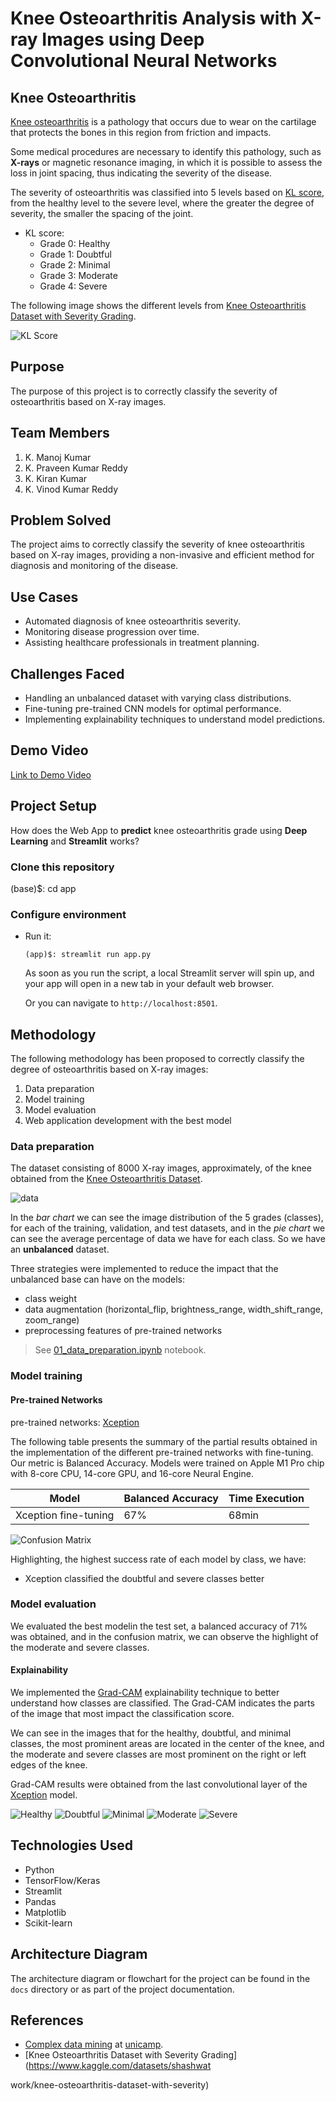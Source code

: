 
# Knee Osteoarthritis Analysis with X-ray Images using Deep Convolutional Neural Networks

## Knee Osteoarthritis

[Knee osteoarthritis](https://en.wikipedia.org/wiki/Knee_arthritis) is a pathology that occurs due to wear on the cartilage that protects the bones in this region from friction and impacts.

Some medical procedures are necessary to identify this pathology, such as **X-rays** or magnetic resonance imaging, in which it is possible to assess the loss in joint spacing, thus indicating the severity of the disease.

The severity of osteoarthritis was classified into 5 levels based on [KL score](https://www.ncbi.nlm.nih.gov/pmc/articles/PMC4925407/), from the healthy level to the severe level, where the greater the degree of severity, the smaller the spacing of the joint.

- KL score:
    - Grade 0: Healthy
    - Grade 1: Doubtful 
    - Grade 2: Minimal 
    - Grade 3: Moderate 
    - Grade 4: Severe

The following image shows the different levels from [Knee Osteoarthritis Dataset with Severity Grading](https://www.kaggle.com/datasets/shashwatwork/knee-osteoarthritis-dataset-with-severity).

![KL Score](assets/kl-score.png)

## Purpose

The purpose of this project is to correctly classify the severity of osteoarthritis based on X-ray images.

## Team Members

1. K. Manoj Kumar
2. K. Praveen Kumar Reddy
3. K. Kiran Kumar
4. K. Vinod Kumar Reddy

## Problem Solved

The project aims to correctly classify the severity of knee osteoarthritis based on X-ray images, providing a non-invasive and efficient method for diagnosis and monitoring of the disease.

## Use Cases

- Automated diagnosis of knee osteoarthritis severity.
- Monitoring disease progression over time.
- Assisting healthcare professionals in treatment planning.

## Challenges Faced

- Handling an unbalanced dataset with varying class distributions.
- Fine-tuning pre-trained CNN models for optimal performance.
- Implementing explainability techniques to understand model predictions.

## Demo Video

[Link to Demo Video](https://www.youtube.com/watch?v=your-demo-video-id)


## Project Setup

How does the Web App to **predict** knee osteoarthritis grade using **Deep Learning** and **Streamlit** works?

### Clone this repository

(base)$: cd app

### Configure environment

- Run it:

    ```shell
    (app)$: streamlit run app.py
    ```

    As soon as you run the script, a local Streamlit server will spin up, and your app will open in a new tab in your default web browser.

    Or you can navigate to `http://localhost:8501`.

## Methodology

The following methodology has been proposed to correctly classify the degree of osteoarthritis based on X-ray images:

1. Data preparation
2. Model training
3. Model evaluation
4. Web application development with the best model

### Data preparation

The dataset consisting of 8000 X-ray images, approximately, of the knee obtained from the [Knee Osteoarthritis Dataset](https://www.kaggle.com/datasets/shashwatwork/knee-osteoarthritis-dataset-with-severity).

![data](assets/data.png)

In the *bar chart* we can see the image distribution of the 5 grades (classes), for each of the training, validation, and test datasets, and in the *pie chart* we can see the average percentage of data we have for each class. So we have an **unbalanced** dataset.

Three strategies were implemented to reduce the impact that the unbalanced base can have on the models:

- class weight
- data augmentation (horizontal_flip, brightness_range, width_shift_range, zoom_range)
- preprocessing features of pre-trained networks

> See [01_data_preparation.ipynb](src/01_data_preparation.ipynb) notebook.

### Model training

#### Pre-trained Networks

pre-trained networks: [Xception](https://arxiv.org/abs/1610.02357)

The following table presents the summary of the partial results obtained in the implementation of the different pre-trained networks with fine-tuning. Our metric is Balanced Accuracy. Models were trained on Apple M1 Pro chip with 8-core CPU, 14-core GPU, and 16-core Neural Engine.

| Model               | Balanced Accuracy | Time Execution |
| --------------------| ----------------- | -------------- |
| Xception fine-tuning| 67%               | 68min          |

![Confusion Matrix](assets/confusion_matrix_3_models.png)

Highlighting, the highest success rate of each model by class, we have:

- Xception classified the doubtful and severe classes better

### Model evaluation

We evaluated the best modelin the test set, a balanced accuracy of 71% was obtained, and in the confusion matrix, we can observe the highlight of the moderate and severe classes.

#### Explainability

We implemented the [Grad-CAM](https://arxiv.org/abs/1610.02391) explainability technique to better understand how classes are classified. The Grad-CAM indicates the parts of the image that most impact the classification score.

We can see in the images that for the healthy, doubtful, and minimal classes, the most prominent areas are located in the center of the knee, and the moderate and severe classes are most prominent on the right or left edges of the knee.

Grad-CAM results were obtained from the last convolutional layer of the [Xception](src/02_model_xception.ipynb) model.

![Healthy](assets/Healthy.png)
![Doubtful](assets/Doubtful.png)
![Minimal](assets/Minimal.png)
![Moderate](assets/Moderate.png)
![Severe](assets/Severe.png)

## Technologies Used

- Python
- TensorFlow/Keras
- Streamlit
- Pandas
- Matplotlib
- Scikit-learn

## Architecture Diagram

The architecture diagram or flowchart for the project can be found in the `docs` directory or as part of the project documentation.

## References

- [Complex data mining](https://www.ic.unicamp.br/~mdc/) at [unicamp](https://www.unicamp.br/unicamp/).
- [Knee Osteoarthritis Dataset with Severity Grading](https://www.kaggle.com/datasets/shashwat

work/knee-osteoarthritis-dataset-with-severity)
